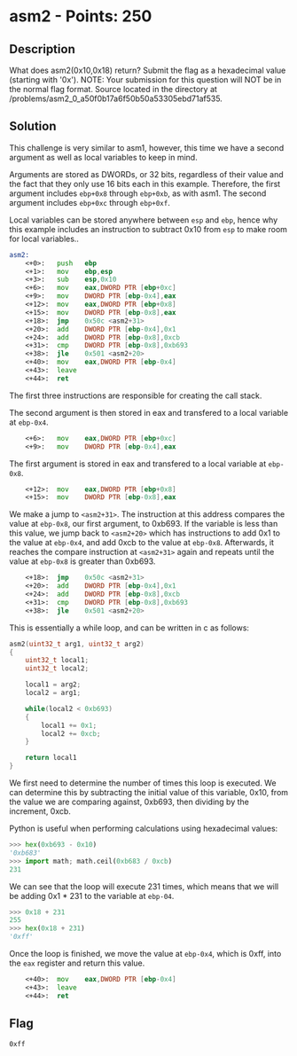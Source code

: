 # asm2 - Points: 250

## Description

What does asm2(0x10,0x18) return? Submit the flag as a hexadecimal value (starting with '0x'). NOTE: Your submission for this question will NOT be in the normal flag format. Source located in the directory at /problems/asm2_0_a50f0b17a6f50b50a53305ebd71af535.

## Solution

This challenge is very similar to asm1, however, this time we have a second argument as well as local variables to keep in mind.

Arguments are stored as DWORDs, or 32 bits, regardless of their value and the fact that they only use 16 bits each in this example.
Therefore, the first argument includes ```ebp+0x8``` through ```ebp+0xb```, as with asm1.
The second argument includes ```ebp+0xc``` through ```ebp+0xf```.

Local variables can be stored anywhere between ```esp``` and ```ebp```, hence why this example includes an instruction to subtract 0x10 from ```esp``` to make room for local variables..

```asm
asm2:
	<+0>:	push   ebp
	<+1>:	mov    ebp,esp
	<+3>:	sub    esp,0x10
	<+6>:	mov    eax,DWORD PTR [ebp+0xc]
	<+9>:	mov    DWORD PTR [ebp-0x4],eax
	<+12>:	mov    eax,DWORD PTR [ebp+0x8]
	<+15>:	mov    DWORD PTR [ebp-0x8],eax
	<+18>:	jmp    0x50c <asm2+31>
	<+20>:	add    DWORD PTR [ebp-0x4],0x1
	<+24>:	add    DWORD PTR [ebp-0x8],0xcb
	<+31>:	cmp    DWORD PTR [ebp-0x8],0xb693
	<+38>:	jle    0x501 <asm2+20>
	<+40>:	mov    eax,DWORD PTR [ebp-0x4]
	<+43>:	leave
	<+44>:	ret
```

The first three instructions are responsible for creating the call stack.

The second argument is then stored in eax and transfered to a local variable at ```ebp-0x4```.

```asm
	<+6>:	mov    eax,DWORD PTR [ebp+0xc]
	<+9>:	mov    DWORD PTR [ebp-0x4],eax
```

The first argument is stored in eax and transfered to a local variable at ```ebp-0x8```.

```asm
	<+12>:	mov    eax,DWORD PTR [ebp+0x8]
	<+15>:	mov    DWORD PTR [ebp-0x8],eax
```

We make a jump to ```<asm2+31>```.
The instruction at this address compares the value at ```ebp-0x8```, our first argument, to 0xb693.
If the variable is less than this value, we jump back to ```<asm2+20>``` which has instructions to add 0x1 to the value at ```ebp-0x4```, and add 0xcb to the value at ```ebp-0x8```.
Afterwards, it reaches the compare instruction at ```<asm2+31>``` again and repeats until the value at ```ebp-0x8``` is greater than 0xb693.

```asm
	<+18>:	jmp    0x50c <asm2+31>
	<+20>:	add    DWORD PTR [ebp-0x4],0x1
	<+24>:	add    DWORD PTR [ebp-0x8],0xcb
	<+31>:	cmp    DWORD PTR [ebp-0x8],0xb693
	<+38>:	jle    0x501 <asm2+20>
```

This is essentially a while loop, and can be written in c as follows:

```c
asm2(uint32_t arg1, uint32_t arg2)
{
    uint32_t local1;
    uint32_t local2;

    local1 = arg2;
    local2 = arg1;

    while(local2 < 0xb693)
    {
        local1 += 0x1;
        local2 += 0xcb;
    }

    return local1
}
```

We first need to determine the number of times this loop is executed.
We can determine this by subtracting the initial value of this variable, 0x10, from the value we are comparing against, 0xb693, then dividing by the increment, 0xcb.

Python is useful when performing calculations using hexadecimal values:

```py
>>> hex(0xb693 - 0x10)
'0xb683'
>>> import math; math.ceil(0xb683 / 0xcb)
231
```

We can see that the loop will execute 231 times, which means that we will be adding 0x1 * 231 to the variable at ```ebp-04```.

```py
>>> 0x18 + 231
255
>>> hex(0x18 + 231)
'0xff'
```

Once the loop is finished, we move the value at ```ebp-0x4```, which is 0xff, into the ```eax``` register and return this value.

```asm
	<+40>:	mov    eax,DWORD PTR [ebp-0x4]
	<+43>:	leave
	<+44>:	ret
```

## Flag

```0xff```

